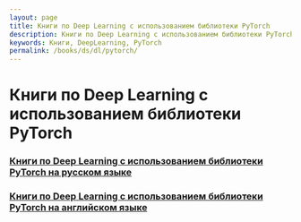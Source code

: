 ```yaml
---
layout: page
title: Книги по Deep Learning с использованием библиотеки PyTorch
description: Книги по Deep Learning с использованием библиотеки PyTorch
keywords: Книги, DeepLearning, PyTorch
permalink: /books/ds/dl/pytorch/
---
```


# Книги по Deep Learning с использованием библиотеки PyTorch

### [Книги по Deep Learning с использованием библиотеки PyTorch на русском языке](/books/ds/dl/pytorch/ru/)

### [Книги по Deep Learning с использованием библиотеки PyTorch на английском языке](/books/ds/dl/pytorch/en/)
